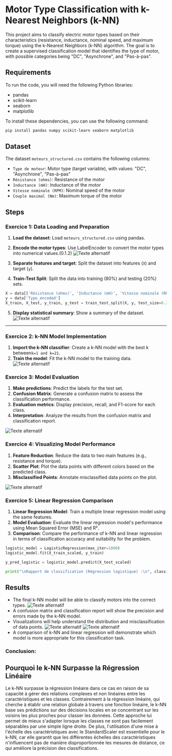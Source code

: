 # Motor Type Classification with k-Nearest Neighbors (k-NN)

This project aims to classify electric motor types based on their characteristics (resistance, inductance, nominal speed, and maximum torque) using the k-Nearest Neighbors (k-NN) algorithm. The goal is to create a supervised classification model that identifies the type of motor, with possible categories being "DC", "Asynchrone", and "Pas-à-pas".

## Requirements

To run the code, you will need the following Python libraries:

- pandas
- scikit-learn
- seaborn
- matplotlib

To install these dependencies, you can use the following command:

```bash
pip install pandas numpy scikit-learn seaborn matplotlib
```

## Dataset
The dataset `moteurs_structured.csv` contains the following columns:

- `Type de moteur`: Motor type (target variable), with values: "DC", "Asynchrone", "Pas-à-pas"
- `Résistance (ohms)`: Resistance of the motor
- `Inductance (mH)`: Inductance of the motor
- `Vitesse nominale (RPM)`: Nominal speed of the motor
- `Couple maximal (Nm)`: Maximum torque of the motor
 


## Steps

### Exercice 1: Data Loading and Preparation

1. **Load the dataset**: Load `moteurs_structured.csv` using pandas.
2. **Encode the motor types**: Use LabelEncoder to convert the motor types into numerical values.(0.1.2)
 ![Texte alternatif](photos/01.png)

3. **Separate features and target**: Split the dataset into features (`X`) and target (`y`).
4. **Train-Test Split**: Split the data into training (80%) and testing (20%) sets.
``` py 
X = data[['Résistance (ohms)', 'Inductance (mH)', 'Vitesse nominale (RPM)', 'Couple maximal (Nm)']]
y = data['Type_encoded']
X_train, X_test, y_train, y_test = train_test_split(X, y, test_size=0.2, random_state=42)
```
5. **Display statistical summary**: Show a summary of the dataset.
 ![Texte alternatif](photos/1.png)

---
### Exercice 2: k-NN Model Implementation
1. **Import the k-NN classifier**: Create a k-NN model with the best k between`k=1 and k=21`.
2. **Train the model**: Fit the k-NN model to the training data.
 ![Texte alternatif](photos/3.png)

### Exercice 3: Model Evaluation

1. **Make predictions**: Predict the labels for the test set.
2. **Confusion Matrix**: Generate a confusion matrix to assess the classification performance.
3. **Evaluation metrics**: Display precision, recall, and F1-score for each class.
4. **Interpretation**: Analyze the results from the confusion matrix and classification report.

 ![Texte alternatif](photos/4.png)
### Exercice 4: Visualizing Model Performance

1. **Feature Reduction**: Reduce the data to two main features (e.g., resistance and torque).
2. **Scatter Plot**: Plot the data points with different colors based on the predicted class.
3. **Misclassified Points**: Annotate misclassified data points on the plot.

 ![Texte alternatif](photos/5.png)
### Exercice 5: Linear Regression Comparison

1. **Linear Regression Model**: Train a multiple linear regression model using the same features.
2. **Model Evaluation**: Evaluate the linear regression model's performance using Mean Squared Error (MSE) and R².
3. **Comparison**: Compare the performance of k-NN and linear regression in terms of classification accuracy and suitability for the problem.

``` py
logistic_model = LogisticRegression(max_iter=1000)
logistic_model.fit(X_train_scaled, y_train)

y_pred_logistic = logistic_model.predict(X_test_scaled)

print("\nRapport de classification (Régression logistique) :\n", classification_report(y_test, y_pred_logistic, target_names=label_encoder.classes_))
```
## Results

- The final k-NN model will be able to classify motors into the correct types.
 ![Texte alternatif](photos/6.1.png)
- A confusion matrix and classification report will show the precision and errors made by the k-NN model.
- Visualizations will help understand the distribution and misclassification of data points.
 ![Texte alternatif](photos/6.2.png)
 ![Texte alternatif](photos/6.3.png)
- A comparison of k-NN and linear regression will demonstrate which model is more appropriate for this classification task.



### Conclusion:

## Pourquoi le k-NN Surpasse la Régression Linéaire
Le k-NN surpasse la régression linéaire dans ce cas en raison de sa capacité à gérer des relations complexes et non linéaires entre les caractéristiques et les classes. Contrairement à la régression linéaire, qui cherche à établir une relation globale à travers une fonction linéaire, le k-NN base ses prédictions sur des décisions locales en se concentrant sur les voisins les plus proches pour classer les données. Cette approche lui permet de mieux s'adapter lorsque les classes ne sont pas facilement séparables par une simple ligne droite. De plus, l'utilisation d'une mise à l'échelle des caractéristiques avec le StandardScaler est essentielle pour le k-NN, car elle garantit que les différentes échelles des caractéristiques n'influencent pas de manière disproportionnée les mesures de distance, ce qui améliore la précision des classifications.
    